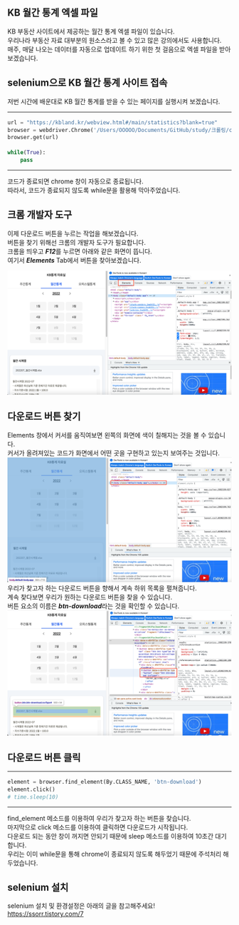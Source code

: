 <!-- [python/크롤링] KB 월간 통계 엑셀 파일 받기 by selenium  -->

## KB 월간 통계 엑셀 파일
KB 부동산 사이트에서 제공하는 월간 통계 엑셀 파일이 있습니다.  
우리나라 부동산 자료 대부분의 원소스라고 볼 수 있고 많은 강의에서도 사용합니다.  
매주, 매달 나오는 데이터를 자동으로 업데이트 하기 위한 첫 걸음으로 엑셀 파일을 받아보겠습니다.  

## selenium으로 KB 월간 통계 사이트 접속
저번 시간에 배운대로 KB 월간 통계를 받을 수 있는 페이지를 실행시켜 보겠습니다.  

---
~~~python
url = "https://kbland.kr/webview.html#/main/statistics?blank=true"
browser = webdriver.Chrome('/Users/OOOOO/Documents/GitHub/study/크롤링/chromedriver')
browser.get(url)

while(True):
    pass
~~~
---
코드가 종료되면 chrome 창이 자동으로 종료됩니다.  
따라서, 코드가 종료되지 않도록 while문을 활용해 막아주었습니다.  

## 크롬 개발자 도구
이제 다운로드 버튼을 누르는 작업을 해보겠습니다.  
버튼을 찾기 위해선 크롬의 개발자 도구가 필요합니다.  
크롬을 띄우고 ***F12***를 누르면 아래와 같은 화면이 뜹니다.  
여기서 ***Elements*** Tab에서 버튼을 찾아보겠습니다. 

![sample](https://github.com/dasoll/posting/blob/main/image/KB%20월간%20통계%20엑셀%20파일%20받기%20by%20selenium%20(1).png?raw=true)

## 다운로드 버튼 찾기
Elements 창에서 커서를 움직여보면 왼쪽의 화면에 색이 칠해지는 것을 볼 수 있습니다.  
커서가 올려져있는 코드가 화면에서 어떤 곳을 구현하고 있는지 보여주는 것입니다.  
![sample2](https://github.com/dasoll/posting/blob/main/image/KB%20%EC%9B%94%EA%B0%84%20%ED%86%B5%EA%B3%84%20%EC%97%91%EC%85%80%20%ED%8C%8C%EC%9D%BC%20%EB%B0%9B%EA%B8%B0%20by%20selenium_2.png?raw=true)
우리가 찾고자 하는 다운로드 버튼을 향해서 계속 하위 목록을 펼쳐줍니다.  
계속 찾다보면 우리가 원하는 다운로드 버튼을 찾을 수 있습니다.  
버튼 요소의 이름은 ***btn-download***라는 것을 확인할 수 있습니다.  
![sample3](https://github.com/dasoll/posting/blob/main/image/KB%20%EC%9B%94%EA%B0%84%20%ED%86%B5%EA%B3%84%20%EC%97%91%EC%85%80%20%ED%8C%8C%EC%9D%BC%20%EB%B0%9B%EA%B8%B0%20by%20selenium_3.png?raw=true)

## 다운로드 버튼 클릭
---
~~~python
element = browser.find_element(By.CLASS_NAME, 'btn-download')
element.click()
# time.sleep(10)
~~~
---
find_element 메소드를 이용하여 우리가 찾고자 하는 버튼을 찾습니다.  
마지막으로 click 메소드를 이용하여 클릭하면 다운로드가 시작됩니다.  
다운로드 되는 동안 창이 꺼지면 안되기 때문에 sleep 메소드를 이용하여 10초간 대기합니다.  
우리는 이미 while문을 통해 chrome이 종료되지 않도록 해두었기 때문에 주석처리 해두었습니다.  

## selenium 설치
selenium 설치 및 환경설정은 아래의 글을 참고해주세요!  
<https://ssorr.tistory.com/7>